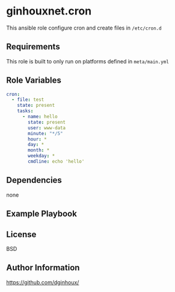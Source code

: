 ginhouxnet.cron
=========

This ansible role configure cron and create files in `/etc/cron.d`


Requirements
------------

This role is built to only run on platforms defined in `meta/main.yml`


Role Variables
--------------

```yaml
cron:
  - file: test
    state: present
    tasks:
      - name: hello
        state: present
        user: www-data
        minute: "*/5"
        hour: *
        day: *
        month: *
        weekday: *
        cmdline: echo 'hello'
```


Dependencies
------------

none


Example Playbook
----------------



License
-------

BSD


Author Information
------------------

https://github.com/dginhoux/
